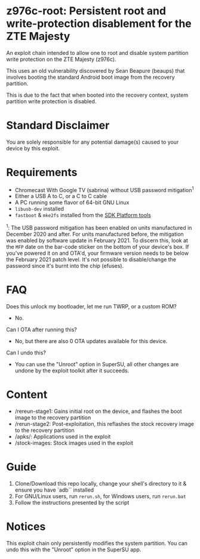 # z976c-root: Persistent root and write-protection disablement for the ZTE Majesty

An exploit chain intended to allow one to root and disable system partition write protection on the ZTE Majesty (z976c).

This uses an old vulnerability discovered by Sean Beapure (beaups) that involves booting the standard Android boot image from the recovery partition.

This is due to the fact that when booted into the recovery context, system partition write protection is disabled.

# Standard Disclaimer

You are solely responsible for any potential damage(s) caused to your device by this exploit.

# Requirements

- Chromecast With Google TV (sabrina) without USB password mitigation<sup>1</sup>
- Either a USB A to C, or a C to C cable
- A PC running some flavor of 64-bit GNU Linux
- `libusb-dev` installed
- `fastboot` & `mke2fs` installed from the [SDK Platform tools](https://developer.android.com/studio/releases/platform-tools)

<sup>1</sup>: The USB password mitigation has been enabled on units manufactured in December 2020 and after. For units manufactured before, the mitigation was enabled by software update in February 2021. To discern this, look at the `MFP` date on the bar-code sticker on the bottom of your device's box. If you've powered it on and OTA'd, your firmware version needs to be below the February 2021 patch level.
It's not possible to disable/change the password since it's burnt into the chip (efuses).

# FAQ

Does this unlock my bootloader, let me run TWRP, or a custom ROM?

- No.

Can I OTA after running this?

- No, but there are also 0 OTA updates available for this device.

Can I undo this?

- You can use the "Unroot" option in SuperSU, all other changes are undone by the exploit toolkit after it succeeds.

# Content
- /rereun-stage1: Gains initial root on the device, and flashes the boot image to the recovery partition
- /rerun-stage2: Post-exploitation, this reflashes the stock recovery image to the recovery partition
- /apks/: Applications used in the exploit
- /stock-images: Stock images used in the exploit

# Guide
1. Clone/Download this repo locally, change your shell's directory to it & ensure you have `adb`` installed
2. For GNU/Linux users, run `rerun.sh`, for Windows users, run `rerun.bat`
3. Follow the instructions presented by the script

# Notices
This exploit chain only persistently modifies the system partition. You can undo this with the "Unroot" option in the SuperSU app.
